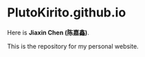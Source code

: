 # PlutoKirito.github.io
Here is **Jiaxin Chen (陈嘉鑫)**. 

This is the repository for my personal website.
